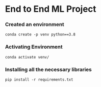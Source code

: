 # End to End ML Project

### Created an environment 
```
conda create -p venv python==3.8
```

### Activating Environment 
```
conda activate venv/
```

### Installing all the necessary libraries 
```
pip install -r requirements.txt
```
